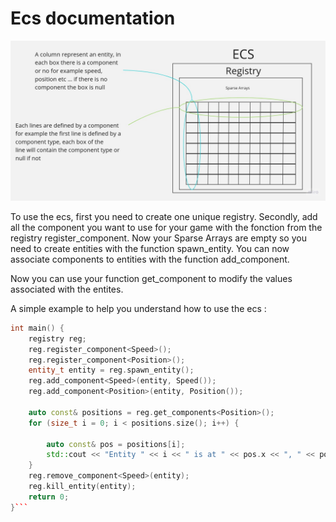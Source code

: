 # Ecs documentation

![ECS graph](assets/ecs_graph.jpg)

To use the ecs, first you need to create one unique registry.
Secondly, add all the component you want to use for your game with the fonction from the registry register_component.
Now your Sparse Arrays are empty so you need to create entities with the function spawn_entity.
You can now associate components to entities with the function add_component.

Now you can use your function get_component to modify the values associated with the entites.

A simple example to help you understand how to use the ecs :

```cpp
int main() {
    registry reg;
    reg.register_component<Speed>();
    reg.register_component<Position>();
    entity_t entity = reg.spawn_entity();
    reg.add_component<Speed>(entity, Speed());
    reg.add_component<Position>(entity, Position());

    auto const& positions = reg.get_components<Position>();
    for (size_t i = 0; i < positions.size(); i++) {

        auto const& pos = positions[i];
        std::cout << "Entity " << i << " is at " << pos.x << ", " << pos.y << std::endl;
    }
    reg.remove_component<Speed>(entity);
    reg.kill_entity(entity);
    return 0;
}```
```
